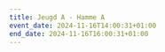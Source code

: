 ```yaml
---
title: Jeugd A - Hamme A
event_date: 2024-11-16T14:00:31+01:00
end_date: 2024-11-16T16:00:31+01:00
---
```

